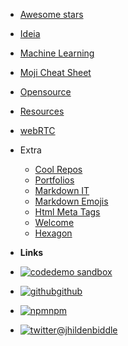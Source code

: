 <!-- markdownlint-disable-next-line first-line-heading -->
- [Awesome stars](/)
- [Ideia](ideia.md) 
- [Machine Learning](machine-learning-courses.md) 
- [Moji Cheat Sheet](emoji-cheat-sheet.md) 
- [Opensource](opensource.md) 
- [Resources](web-development-resources.md) 
- [webRTC](webrtc.md) 
- Extra
  - [Cool Repos](other-cool-repos.md) 
  - [Portfolios](portfolios.md) 
  - [Markdown IT](markdown-it.md) 
  - [Markdown Emojis](markdown-emojis.md) 
  - [Html Meta Tags](complete-list-of-html-meta-tags.md) 
  - [Welcome](welcome.md) 
  - [Hexagon](hexagon.md) 

- **Links**
- [![code](assets/img/code.svg)demo sandbox](https://codesandbox.io/s/xv36w4695o)
- [![github](assets/img/github.svg)github](https://github.com/jhildenbiddle/docsify-themeable)
- [![npm](assets/img/npm.svg)npm](https://www.npmjs.com/package/docsify-themeable)
- [![twitter](assets/img/twitter.svg)@jhildenbiddle](http://twitter.com/jhildenbiddle)